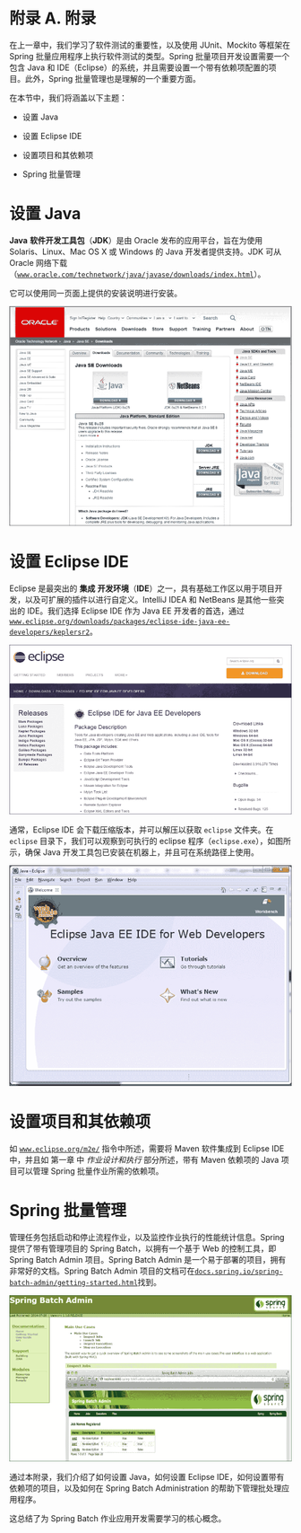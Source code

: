 # 附录 A. 附录

在上一章中，我们学习了软件测试的重要性，以及使用 JUnit、Mockito 等框架在 Spring 批量应用程序上执行软件测试的类型。Spring 批量项目开发设置需要一个包含 Java 和 IDE（Eclipse）的系统，并且需要设置一个带有依赖项配置的项目。此外，Spring 批量管理也是理解的一个重要方面。

在本节中，我们将涵盖以下主题：

+   设置 Java

+   设置 Eclipse IDE

+   设置项目和其依赖项

+   Spring 批量管理

# 设置 Java

**Java** **软件开发工具包**（**JDK**）是由 Oracle 发布的应用平台，旨在为使用 Solaris、Linux、Mac OS X 或 Windows 的 Java 开发者提供支持。JDK 可从 Oracle 网络下载（[`www.oracle.com/technetwork/java/javase/downloads/index.html`](http://www.oracle.com/technetwork/java/javase/downloads/index.html)）。

它可以使用同一页面上提供的安装说明进行安装。

![设置 Java](img/3372OS_appendix_01.jpg)

# 设置 Eclipse IDE

Eclipse 是最突出的 **集成** **开发环境**（**IDE**）之一，具有基础工作区以用于项目开发，以及可扩展的插件以进行自定义。IntelliJ IDEA 和 NetBeans 是其他一些突出的 IDE。我们选择 Eclipse IDE 作为 Java EE 开发者的首选，通过 [`www.eclipse.org/downloads/packages/eclipse-ide-java-ee-developers/keplersr2`](https://www.eclipse.org/downloads/packages/eclipse-ide-java-ee-developers/keplersr2)。

![设置 Eclipse IDE](img/3372OS_appendix_02.jpg)

通常，Eclipse IDE 会下载压缩版本，并可以解压以获取 `eclipse` 文件夹。在 `eclipse` 目录下，我们可以观察到可执行的 eclipse 程序（`eclipse.exe`），如图所示，确保 Java 开发工具包已安装在机器上，并且可在系统路径上使用。

![设置 Eclipse IDE](img/3372OS_appendix_03.jpg)

# 设置项目和其依赖项

如 [`www.eclipse.org/m2e/`](https://www.eclipse.org/m2e/) 指令中所述，需要将 Maven 软件集成到 Eclipse IDE 中，并且如 第一章 中 *作业设计和执行* 部分所述，带有 Maven 依赖项的 Java 项目可以管理 Spring 批量作业所需的依赖项。

# Spring 批量管理

管理任务包括启动和停止流程作业，以及监控作业执行的性能统计信息。Spring 提供了带有管理项目的 Spring Batch，以拥有一个基于 Web 的控制工具，即 Spring Batch Admin 项目。Spring Batch Admin 是一个易于部署的项目，拥有非常好的文档。Spring Batch Admin 项目的文档可在[`docs.spring.io/spring-batch-admin/getting-started.html`](http://docs.spring.io/spring-batch-admin/getting-started.html)找到。

![Spring Batch Administration](img/3372OS_appendix_04.jpg)

通过本附录，我们介绍了如何设置 Java，如何设置 Eclipse IDE，如何设置带有依赖项的项目，以及如何在 Spring Batch Administration 的帮助下管理批处理应用程序。

这总结了为 Spring Batch 作业应用开发需要学习的核心概念。
